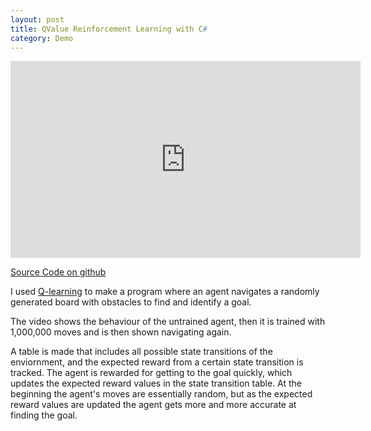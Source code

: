 ```yaml
---
layout: post
title: QValue Reinforcement Learning with C#
category: Demo
---
```


<iframe width="560" height="315" src="https://www.youtube.com/embed/P1P63p1N3G4" title="YouTube video player" frameborder="0" allow="accelerometer; autoplay; clipboard-write; encrypted-media; gyroscope; picture-in-picture; web-share" allowfullscreen></iframe>

[Source Code on github](https://github.com/NoamZeise/Q-LearningPathfinder/tree/master/RL%20project)

I used [Q-learning](https://en.wikipedia.org/wiki/Q-learning) to make a program where an agent navigates a randomly generated board with obstacles to find and identify a goal. 
<!-- more -->
The video shows the behaviour of the untrained agent, then it is trained with 1,000,000 moves and is then shown navigating again.

A table is made that includes all possible state transitions of the enviornment, and the expected reward from a certain state transition is tracked. The agent is rewarded for getting to the goal quickly, which updates the expected reward values in the state transition table. At the beginning the agent's moves are essentially random, but as the expected reward values are updated the agent gets more and more accurate at finding the goal.
